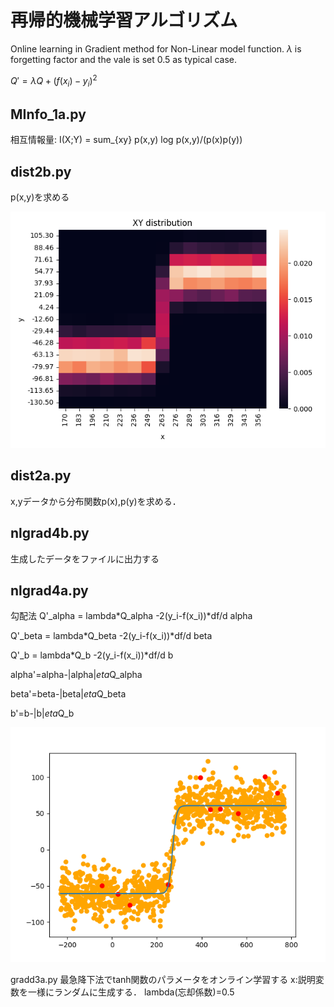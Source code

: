 # 再帰的機械学習アルゴリズム
Online learning in Gradient method for Non-Linear model function.
$\lambda$ is forgetting factor and the vale is set 0.5 as typical case.


$Q' = \lambda Q + (f(x_i)-y_i)^2$

## MInfo_1a.py
相互情報量: I(X;Y) = sum_{xy} p(x,y) log p(x,y)/(p(x)p(y))

## dist2b.py
p(x,y)を求める

<img src='https://github.com/HondaLab/NLGrad/blob/honda/pics/dist2b.png' width=600>

## dist2a.py
x,yデータから分布関数p(x),p(y)を求める．


## nlgrad4b.py
生成したデータをファイルに出力する

## nlgrad4a.py
勾配法
Q'_alpha = lambda*Q_alpha -2(y_i-f(x_i))*df/d alpha

Q'_beta = lambda*Q_beta -2(y_i-f(x_i))*df/d beta

Q'_b = lambda*Q_b -2(y_i-f(x_i))*df/d b


alpha'=alpha-|alpha|*eta*Q_alpha

beta'=beta-|beta|*eta*Q_beta

b'=b-|b|*eta*Q_b


<img src='https://github.com/HondaLab/NLGrad/blob/honda/pics/sample4a.png' width=600>

gradd3a.py
最急降下法でtanh関数のパラメータをオンライン学習する
x:説明変数を一様にランダムに生成する．
lambda(忘却係数)=0.5


